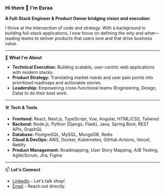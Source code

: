 ### Hi there 👋 I'm Esraa

**A Full-Stack Engineer & Product Owner bridging vision and execution**

I thrive at the intersection of code and strategy. With a background in building full-stack applications, I now focus on defining the *why* and *what*—leading teams to deliver products that users love and that drive business value.

---

🧠 **What I'm About**

- **Technical Execution:** Building scalable, user-centric web applications with modern stacks.
- **Product Strategy:** Translating market needs and user pain points into prioritized roadmaps and actionable stories.
- **Leadership:** Empowering cross-functional teams (Engineering, Design, Data) to do their best work.

---

🛠️ **Tech & Tools**

*   **Frontend:** React, Next.js, TypeScript, Vue, Angular, HTML/CSS, Tailwind
*   **Backend:** Node.js, Python (Django, Flask), Java, Spring Boot, REST APIs, GraphQL
*   **Database:** PostgreSQL, MySQL, MongoDB, Redis
*   **Cloud & DevOps:** AWS, Docker, Kubernetes, GitHub Actions, Vercel, Netlify
*   **Product Management:** Roadmapping, User Story Mapping, A/B Testing, Agile/Scrum, Jira, Figma

---

📫 **Let's Connect**

- [LinkedIn](linkedin.com/in/esraa-abbas ) - Let's talk shop!
- [Email](esraa.abbas19@gmail.com) - Reach out directly.
